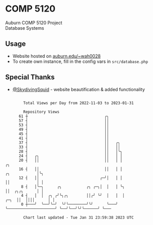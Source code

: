 # COMP 5120
Auburn COMP 5120 Project  
Database Systems

## Usage
- Website hosted on [auburn.edu/~wah0028](https://webhome.auburn.edu/~wah0028/)
- To create own instance, fill in the config vars in `src/database.php`

## Special Thanks
- [@SkydivingSquid](https://github.com/SkydivingSquid) - website beautification & added functionality

```

        Total Views per Day from 2022-11-03 to 2023-01-31

        Repository Views
      61 ┼                                  ╭╮
      57 ┤                                  ││
      53 ┤                                  ││
      49 ┤                                  ││
      45 ┤                                  ││
      41 ┤                                  ││
      37 ┤                                  ││   ╭╮
      33 ┤                                  ││   ││
      28 ┤                                  ││   │╰╮
      24 ┤   ╭╮                             ││   │ │
      20 ┤   ││                             ││   │ │                                         ╭╮
      16 ┤   ││                             ││   │ │                           ╭╮            │╰╮
      12 ┤   ││                           ╭─╯│   │ │                           ││            │ │
       8 ┤   │╰─╮      ╭╮           ╭╮ ╭─╮│  │   │ ╰╮                          ││  ╭╮╭╮      │ │
       4 ┤   │  │  ╭╮ ╭╯╰╮╭╮        ││╭╯ ╰╯  │   │  │                     ╭─╮  ││  ││││      │ │
       0 ┼───╯  ╰──╯╰─╯  ╰╯╰────────╯╰╯      ╰───╯  ╰─────────────────────╯ ╰──╯╰──╯╰╯╰──────╯ ╰───

        Chart last updated - Tue Jan 31 23:59:38 2023 UTC
        
```
